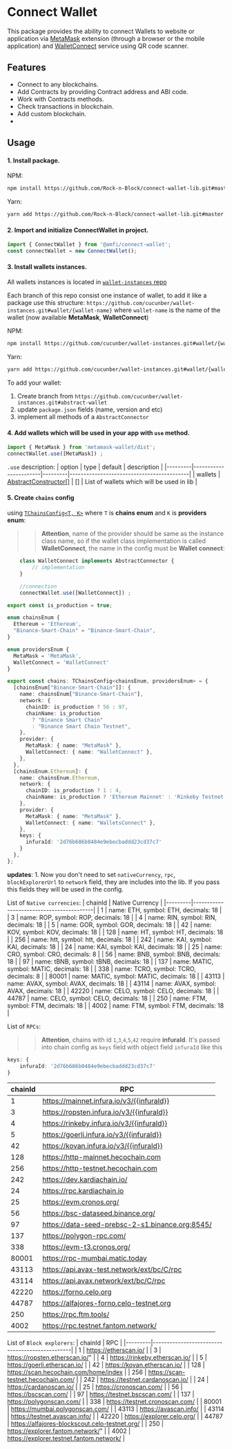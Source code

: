# Connect Wallet

This package provides the ability to connect Wallets to website or application via [MetaMask](https://metamask.io) extension (through a browser or the mobile application) and [WalletConnect](https://walletconnect.org) service using QR code scanner.

## Features

- Connect to any blockchains.
- Add Contracts by providing Contract address and ABI code.
- Work with Contracts methods.
- Check transactions in blockchain.
- Add custom blockchain.
- 
## Usage

#### 1. Install package.

NPM: 
```sh
npm install https://github.com/Rock-n-Block/connect-wallet-lib.git#master
```
Yarn:
```sh
yarn add https://github.com/Rock-n-Block/connect-wallet-lib.git#master
```

#### 2. Import and initialize ConnectWallet in project.

```typescript
import { ConnectWallet } from '@amfi/connect-wallet';
const connectWallet = new ConnectWallet();
```

#### 3. Install wallets instances.

All wallets instances is located in [`wallet-instances` repo](https://github.com/cucunber/wallet-instances.git)

Each branch of this repo consist one instance of wallet, to add it like a package use this structure:
`
https://github.com/cucunber/wallet-instances.git#wallet/{wallet-name}
`
where `wallet-name` is the name of the wallet (now available **MetaMask**, **WalletConnect**)

NPM: 
```sh
npm install https://github.com/cucunber/wallet-instances.git#wallet/{wallet-name}
```
Yarn:
```sh
yarn add https://github.com/cucunber/wallet-instances.git#wallet/{wallet-name}
```

To add your wallet:
1. Create branch from `https://github.com/cucunber/wallet-instances.git#abstract-wallet`
2. update `package.json` fields (name, version and etc)
3. implement all methods of a `AbstractConnector`

#### 4. Add wallets which will be used in your app with `use` method.

```typescript
import { MetaMask } from 'metamask-wallet/dist';
connectWallet.use([MetaMask]) ;
```

`.use` description:
| option | type                  | default | description                               |
|---------|-----------------------|---------|-------------------------------------------|
| wallets | [AbstractConstructor[]](https://github.com/Rock-n-Block/connect-wallet-lib/blob/feature/modular-wallet/src/abstract-connector/index.ts#L19) | []      | List of wallets which will be used in lib |

#### 5. Create `chains` config 
using [`TChainsConfig<T, K>`](https://github.com/Rock-n-Block/connect-wallet-lib/blob/feature/modular-wallet/src/interface.ts#L131) where `T` is **chains enum** and `K` is **providers enum**:

>> **Attention**, name of the provider should be same as the instance class name, so if the wallet class implementation is called **WalletConnect**, the name in the config must be **Wallet connect**:

```typescript
    class WalletConnect implements AbstractConnector {
        // implementation
    }
```
```typescript
    //connection
    connectWallet.use([WalletConnect]) ;
```

```typescript
export const is_production = true;

enum chainsEnum {
  Ethereum = 'Ethereum',
  "Binance-Smart-Chain" = "Binance-Smart-Chain",
}

enum providersEnum {
  MetaMask = 'MetaMask',
  WalletConnect = 'WalletConnect'
}

export const chains: TChainsConfig<chainsEnum, providersEnum> = {
  [chainsEnum["Binance-Smart-Chain"]]: {
    name: chainsEnum["Binance-Smart-Chain"],
    network: {
      chainID: is_production ? 56 : 97,
      chainName: is_production
        ? "Binance Smart Chain"
        : "Binance Smart Chain Testnet",
    },
    provider: {
      MetaMask: { name: "MetaMask" },
      WalletConnect: { name: "WalletConnect" },
    },
  },
  [chainsEnum.Ethereum]: {
    name: chainsEnum.Ethereum,
    network: {
      chainID: is_production ? 1 : 4,
      chainName: is_production ? 'Ethereum Mainnet' : 'Rinkeby Testnet',
    },
    provider: {
      MetaMask: { name: "MetaMask" },
      WalletConnect: { name: "WalletsConnect" },
    },
    keys: {
      infuraId: '2d76b686b0484e9ebecbaddd23cd37c7'
    }
  },
};
```

**updates**:
    1. Now you don't need to set `nativeCurrency`, `rpc`, `blockExplorerUrl` to `network` field, they are includes into the lib. If you pass this fields they will be used in the config.
    
List of `Native currencies`:
| chainId | Native Currency                          |
|---------|------------------------------------------|
| 1       | name: ETH, symbol: ETH, decimals: 18     |
| 3       | name: ROP, symbol: ROP, decimals: 18     |
| 4       | name: RIN, symbol: RIN, decimals: 18     |
| 5       | name: GOR, symbol: GOR, decimals: 18     |
| 42      | name: KOV, symbol: KOV, decimals: 18     |
| 128     | name: HT, symbol: HT, decimals: 18       |
| 256     | name: htt, symbol: htt, decimals: 18     |
| 242     | name: KAI, symbol: KAI, decimals: 18     |
| 24      | name: KAI, symbol: KAI, decimals: 18     |
| 25      | name: CRO, symbol: CRO, decimals: 8      |
| 56      | name: BNB, symbol: BNB, decimals: 18     |
| 97      | name: tBNB, symbol: tBNB, decimals: 18   |
| 137     | name: MATIC, symbol: MATIC, decimals: 18 |
| 338     | name: TCRO, symbol: TCRO, decimals: 8    |
| 80001   | name: MATIC, symbol: MATIC, decimals: 18 |
| 43113   | name: AVAX, symbol: AVAX, decimals: 18   |
| 43114   | name: AVAX, symbol: AVAX, decimals: 18   |
| 42220   | name: CELO, symbol: CELO, decimals: 18   |
| 44787   | name: CELO, symbol: CELO, decimals: 18   |
| 250     | name: FTM, symbol: FTM, decimals: 18     |
| 4002    | name: FTM, symbol: FTM, decimals: 18     |

List of `RPCs`:
>> **Attention**, chains with id `1`,`3`,`4`,`5`,`42` require **infuraId**. It's passed into chain config as `keys` field with object field `infuraId` like this

```typescript
keys: {
    infuraId: '2d76b686b0484e9ebecbaddd23cd37c7'
}
```

| chainId | RPC                                             |
|---------|-------------------------------------------------|
| 1       | https://mainnet.infura.io/v3/{{infuraId}}       |
| 3       | https://ropsten.infura.io/v3/{{infuraId}}       |
| 4       | https://rinkeby.infura.io/v3/{{infuraId}}       |
| 5       | https://goerli.infura.io/v3/{{infuraId}}        |
| 42      | https://kovan.infura.io/v3/{{infuraId}}         |
| 128     | https://http-mainnet.hecochain.com              |
| 256     | https://http-testnet.hecochain.com              |
| 242     | https://dev.kardiachain.io/                     |
| 24      | https://rpc.kardiachain.io                      |
| 25      | https://evm.cronos.org/                         |
| 56      | https://bsc-dataseed.binance.org/               |
| 97      | https://data-seed-prebsc-2-s1.binance.org:8545/ |
| 137     | https://polygon-rpc.com/                        |
| 338     | https://evm-t3.cronos.org/                      |
| 80001   | https://rpc-mumbai.matic.today                  |
| 43113   | https://api.avax-test.network/ext/bc/C/rpc      |
| 43114   | https://api.avax.network/ext/bc/C/rpc           |
| 42220   | https://forno.celo.org                          |
| 44787   | https://alfajores-forno.celo-testnet.org        |
| 250     | https://rpc.ftm.tools/                          |
| 4002    | https://rpc.testnet.fantom.network/             |

List of `Block explorers`:
| chainId | RPC                                            |
|---------|------------------------------------------------|
| 1       | https://etherscan.io/                          |
| 3       | https://ropsten.etherscan.io/"                 |
| 4       | https://rinkeby.etherscan.io/                  |
| 5       | https://goerli.etherscan.io/                   |
| 42      | https://kovan.etherscan.io/                    |
| 128     | https://scan.hecochain.com/home/index          |
| 256     | https://scan-testnet.hecochain.com/            |
| 242     | https://testnet.cardanoscan.io/                |
| 24      | https://cardanoscan.io/                        |
| 25      | https://cronoscan.com/                         |
| 56      | https://bscscan.com/                           |
| 97      | https://testnet.bscscan.com/                   |
| 137     | https://polygonscan.com/                       |
| 338     | https://testnet.cronoscan.com/                 |
| 80001   | https://mumbai.polygonscan.com/                |
| 43113   | https://avascan.info/                          |
| 43114   | https://testnet.avascan.info/                  |
| 42220   | https://explorer.celo.org/                     |
| 44787   | https://alfajores-blockscout.celo-testnet.org/ |
| 250     | https://explorer.fantom.network/"              |
| 4002    | https://explorer.testnet.fantom.network/       |